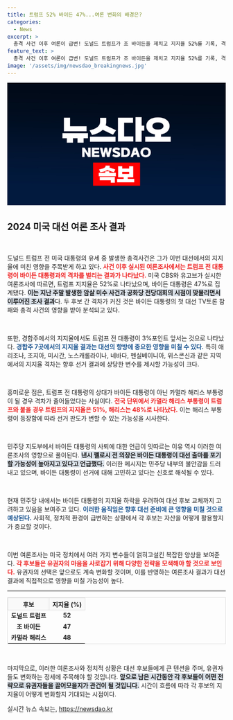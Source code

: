```yaml
---
title: 트럼프 52% 바이든 47%...여론 변화의 배경은?
categories:
  - News
excerpt: >
  총격 사건 이후 여론이 급변! 도널드 트럼프가 조 바이든을 제치고 지지율 52%를 기록, 격차가 벌어졌다. 민주당 내에서도 바이든의 사퇴 가능성이 거론되며 긴장감이 감돌고 있다. 대선 후폭풍의 주인공은 누구? 클릭하세요!
feature_text: >
  총격 사건 이후 여론이 급변! 도널드 트럼프가 조 바이든을 제치고 지지율 52%를 기록, 격차가 벌어졌다. 민주당 내에서도 바이든의 사퇴 가능성이 거론되며 긴장감이 감돌고 있다. 대선 후폭풍의 주인공은 누구? 클릭하세요!
image: '/assets/img/newsdao_breakingnews.jpg'
---
```


<p><img src="/assets/img/newsdao_breakingnews.jpg" alt="implanttips 속보" /></p>

<h2 data-ke-size="size26">2024 미국 대선 여론 조사 결과</h2>

<p data-ke-size="size16">&nbsp;</p>

<p>도널드 트럼프 전 미국 대통령의 유세 중 발생한 총격사건은 그가 이번 대선에서의 지지율에 미친 영향을 주목받게 하고 있다. <b><span style="color: #ee2323;">사건 이후 실시된 여론조사에서는 트럼프 전 대통령이 바이든 대통령과의 격차를 벌리는 결과가 나타났다.</span></b> 미국 CBS와 유고브가 실시한 여론조사에 따르면, 트럼프 지지율은 52%로 나타났으며, 바이든 대통령은 47%로 집계됐다. <b><span style="background-color: #21538527;">이는 지난 주말 발생한 암살 미수 사건과 공화당 전당대회의 시점이 맞물리면서 이루어진 조사 결과</span></b>다. 두 후보 간 격차가 커진 것은 바이든 대통령의 첫 대선 TV토론 참패와 총격 사건의 영향을 받아 분석되고 있다. </p>

<p data-ke-size="size16">&nbsp;</p>

<p>또한, 경합주에서의 지지율에서도 트럼프 전 대통령이 3%포인트 앞서는 것으로 나타났다. <b><span style="color: #1a5490;">경합주 7곳에서의 지지율 결과는 대선의 향방에 중요한 영향을 미칠 수 있다.</span></b> 특히 애리조나, 조지아, 미시간, 노스캐롤라이나, 네바다, 펜실베이니아, 위스콘신과 같은 지역에서의 지지율 격차는 향후 선거 결과에 상당한 변수를 제시할 가능성이 크다. </p>

<p data-ke-size="size16">&nbsp;</p>

<p>흥미로운 점은, 트럼프 전 대통령의 상대가 바이든 대통령이 아닌 카멀라 해리스 부통령이 될 경우 격차가 줄어들었다는 사실이다. <b><span style="color: #ee2323;">전국 단위에서 카멀라 해리스 부통령이 트럼프와 붙을 경우 트럼프의 지지율은 51%, 해리스는 48%로 나타났다.</span></b> 이는 해리스 부통령이 등장함에 따라 선거 판도가 변할 수 있는 가능성을 시사한다. </p>

<p data-ke-size="size16">&nbsp;</p>

<p>민주당 지도부에서 바이든 대통령의 사퇴에 대한 언급이 잇따르는 이유 역시 이러한 여론조사의 영향으로 풀이된다. <b><span style="background-color: #21538527;">낸시 펠로시 전 의장은 바이든 대통령이 대선 출마를 포기할 가능성이 높아지고 있다고 언급했다.</span></b> 이러한 메시지는 민주당 내부의 불안감을 드러내고 있으며, 바이든 대통령이 선거에 대해 고민하고 있다는 신호로 해석될 수 있다. </p>

<p data-ke-size="size16">&nbsp;</p>

<p>현재 민주당 내에서는 바이든 대통령의 지지율 하락을 우려하여 대선 후보 교체까지 고려하고 있음을 보여주고 있다. <b><span style="color: #1a5490;">이러한 움직임은 향후 대선 준비에 큰 영향을 미칠 것으로 예상된다.</span></b> 사회적, 정치적 환경이 급변하는 상황에서 각 후보는 자산을 어떻게 활용할지가 중요할 것이다. </p>

<p data-ke-size="size16">&nbsp;</p>

<p>이번 여론조사는 미국 정치에서 여러 가지 변수들이 얽히고설킨 복잡한 양상을 보여준다. <b><span style="color: #ee2323;">각 후보들은 유권자의 마음을 사로잡기 위해 다양한 전략을 모색해야 할 것으로 보인다.</span></b> 유권자의 선택은 앞으로도 계속 변화할 것이며, 이를 반영하는 여론조사 결과가 대선 결과에 직접적으로 영향을 미칠 가능성이 높다.</p>

<hr>

<table style="width:100%; border:1px solid #ddd; border-collapse:collapse;">
   <tr>
       <th style="text-align: center; border: 1px solid #ddd; background-color:#f9f9f9;">후보</th>
       <th style="text-align: center; border: 1px solid #ddd; background-color:#f9f9f9;">지지율 (%)</th>
   </tr>
   <tr>
       <td style="text-align: center; height: 17px;"><b>도널드 트럼프</b></td>
       <td style="text-align: center; height: 17px;"><b>52</b></td>
   </tr>
   <tr>
       <td style="text-align: center; height: 17px;"><b>조 바이든</b></td>
       <td style="text-align: center; height: 17px;"><b>47</b></td>
   </tr>
   <tr>
       <td style="text-align: center; height: 17px;"><b>카멀라 해리스</b></td>
       <td style="text-align: center; height: 17px;"><b>48</b></td>
   </tr>
</table>

<p data-ke-size="size16">&nbsp;</p>

<p>마지막으로, 이러한 여론조사와 정치적 상황은 대선 후보들에게 큰 텐션을 주며, 유권자들도 변화하는 정세에 주목해야 할 것입니다. <b><span style="background-color: #21538527;">앞으로 남은 시간동안 각 후보들이 어떤 전략으로 유권자들을 끌어모을지가 관건이 될 것입니다.</span></b> 시간이 흐름에 따라 각 후보의 지지율이 어떻게 변화할지 기대되는 시점이다.</p>
실시간 뉴스 속보는, <a href="https://newsdao.kr" rel="dofollow">https://newsdao.kr</a>


